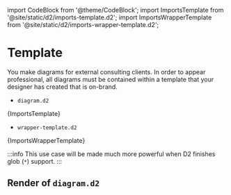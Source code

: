 import CodeBlock from '@theme/CodeBlock';
import ImportsTemplate from '@site/static/d2/imports-template.d2';
import ImportsWrapperTemplate from '@site/static/d2/imports-wrapper-template.d2';

# Template

You make diagrams for external consulting clients. In order to appear professional, all
diagrams must be contained within a template that your designer has created that is
on-brand.

- `diagram.d2`
<CodeBlock className="language-d2-incomplete">
    {ImportsTemplate}
</CodeBlock>

- `wrapper-template.d2`
<CodeBlock className="language-d2-incomplete">
    {ImportsWrapperTemplate}
</CodeBlock>

:::info
This use case will be made much more powerful when D2 finishes glob (`*`) support.
:::

## Render of `diagram.d2`

<div className="embedSVG" dangerouslySetInnerHTML={{__html: require('@site/static/img/generated/imports-template.svg2')}}></div>
